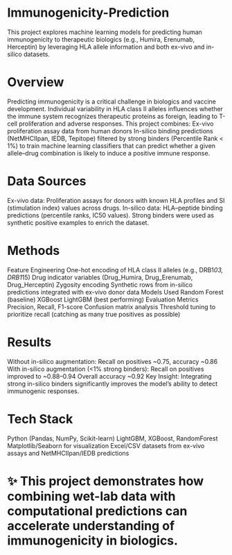 
# Immunogenicity-Prediction
This project explores machine learning models for predicting human immunogenicity to therapeutic biologics (e.g., Humira, Erenumab, Herceptin) by leveraging HLA allele information and both ex-vivo and in-silico datasets.
#  Overview
Predicting immunogenicity is a critical challenge in biologics and vaccine development. Individual variability in HLA class II alleles influences whether the immune system recognizes therapeutic proteins as foreign, leading to T-cell proliferation and adverse responses.
This project combines:
Ex-vivo proliferation assay data from human donors
In-silico binding predictions (NetMHCIIpan, IEDB, Tepitope) filtered by strong binders (Percentile Rank < 1%)
to train machine learning classifiers that can predict whether a given allele–drug combination is likely to induce a positive immune response.
# Data Sources
Ex-vivo data:
Proliferation assays for donors with known HLA profiles and SI (stimulation index) values across drugs.
In-silico data:
HLA–peptide binding predictions (percentile ranks, IC50 values). Strong binders were used as synthetic positive examples to enrich the dataset.
# Methods
Feature Engineering
One-hot encoding of HLA class II alleles (e.g., DRB1*03, DRB1*15)
Drug indicator variables (Drug_Humira, Drug_Erenumab, Drug_Herceptin)
Zygosity encoding
Synthetic rows from in-silico predictions integrated with ex-vivo donor data
Models Used
Random Forest (baseline)
XGBoost
LightGBM (best performing)
Evaluation Metrics
Precision, Recall, F1-score
Confusion matrix analysis
Threshold tuning to prioritize recall (catching as many true positives as possible)
# Results
Without in-silico augmentation:
Recall on positives ~0.75, accuracy ~0.86
With in-silico augmentation (<1% strong binders):
Recall on positives improved to ~0.88–0.94
Overall accuracy ~0.92
Key Insight: Integrating strong in-silico binders significantly improves the model’s ability to detect immunogenic responses.
# Tech Stack
Python (Pandas, NumPy, Scikit-learn)
LightGBM, XGBoost, RandomForest
Matplotlib/Seaborn for visualization
Excel/CSV datasets from ex-vivo assays and NetMHCIIpan/IEDB predictions

# ✨ This project demonstrates how combining wet-lab data with computational predictions can accelerate understanding of immunogenicity in biologics.
